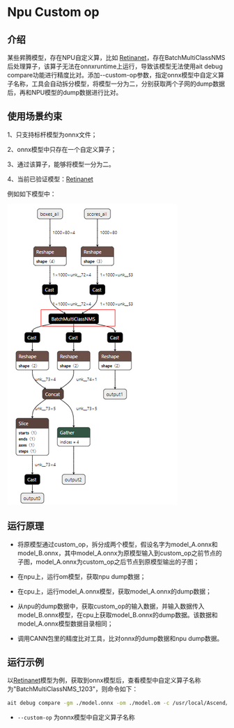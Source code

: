 # Npu Custom op


## 介绍

某些昇腾模型，存在NPU自定义算，比如 [Retinanet](https://gitee.com/ascend/ModelZoo-PyTorch/tree/master/ACL_PyTorch/contrib/cv/detection/Retinanet)，存在BatchMultiClassNMS后处理算子，该算子无法在onnxruntime上运行，导致该模型无法使用ait debug compare功能进行精度比对。添加--custom-op参数，指定onnx模型中自定义算子名称，工具会自动拆分模型，将模型一分为二，分别获取两个子网的dump数据后，再和NPU模型的dump数据进行比对。

## 使用场景约束

1、只支持标杆模型为onnx文件；

2、onnx模型中只存在一个自定义算子；

3、通过该算子，能够将模型一分为二。

4、当前已验证模型：[Retinanet](https://gitee.com/ascend/ModelZoo-PyTorch/tree/master/ACL_PyTorch/contrib/cv/detection/Retinanet)

例如如下模型中：

![architecture](./custom_op.png)

## 运行原理

- 将原模型通过custom_op，拆分成两个模型，假设名字为model_A.onnx和model_B.onnx，其中model_A.onnx为原模型输入到custom_op之前节点的子图，model_A.onnx为custom_op之后节点到原模型输出的子图；

- 在npu上，运行om模型，获取npu dump数据；

- 在cpu上，运行model_A.onnx模型，获取model_A.onnx的dump数据；

- 从npu的dump数据中，获取custom_op的输入数据，并输入数据传入model_B.onnx模型，在cpu上获取model_B.onnx的dump数据。该数据和model_A.onnx模型数据目录相同；

- 调用CANN包里的精度比对工具，比对onnx的dump数据和npu dump数据。

## 运行示例

以[Retinanet](https://gitee.com/ascend/ModelZoo-PyTorch/tree/master/ACL_PyTorch/contrib/cv/detection/Retinanet)模型为例，获取到onnx模型后，查看模型中自定义算子名称为"BatchMultiClassNMS_1203"，则命令如下：

  ```sh
  ait debug compare -gm ./model.onnx -om ./model.om -c /usr/local/Ascend/ascend-toolkit/latest -o /home/HwHiAiUser/result/test  --custom-op='BatchMultiClassNMS_1203'
  ```
  - `--custom-op` 为onnx模型中自定义算子名称